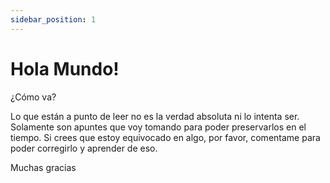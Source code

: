 ```yaml
---
sidebar_position: 1
---
```


# Hola Mundo!

¿Cómo va?

Lo que están a punto de leer no es la verdad absoluta ni lo intenta ser. Solamente son apuntes que voy tomando para poder preservarlos en el tiempo.
Si crees que estoy equivocado en algo, por favor, comentame para poder corregirlo y aprender de eso. 

Muchas gracias